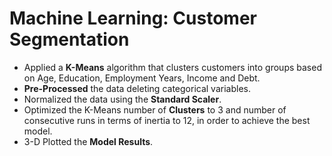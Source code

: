 # Machine Learning: Customer Segmentation

* Applied a **K-Means** algorithm that clusters customers into groups based on Age, Education, Employment Years, Income and Debt.
* **Pre-Processed** the data deleting categorical variables.
* Normalized the data using the **Standard Scaler**.
* Optimized the K-Means number of **Clusters** to 3 and number of consecutive runs in terms of inertia to 12, in order to achieve the best model.
* 3-D Plotted the **Model Results**.

